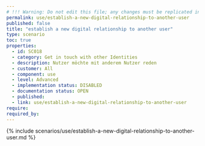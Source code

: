 ```yaml
---
# !!! Warning: Do not edit this file; any changes must be replicated in Excel !!!
permalink: use/establish-a-new-digital-relationship-to-another-user
published: false
title: "establish a new digital relationship to another user"
type: scenario
toc: true
properties:
  - id: SC018
  - category: Get in touch with other Identities
  - description: Nutzer möchte mit anderem Nutzer reden
  - customer: All
  - component: use
  - level: Advanced
  - implementation status: DISABLED
  - documentation status: OPEN
  - published:
  - link: use/establish-a-new-digital-relationship-to-another-user
require:
required_by:
---
```


{% include scenarios/use/establish-a-new-digital-relationship-to-another-user.md %}
